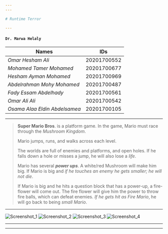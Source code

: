 ```yaml
---
---

# Runtime Terror  

---
```

#### `Dr. Marwa Helaly`


| Names                        | IDs         |
| ---------------------------- | :---------: |
| *Omar Hesham Ali*            | 20201700552 |
| *Mohamed Tamer Mohamed*      | 20201700677 |
| *Hesham Ayman Mohamed*       | 20201700969 |
| *Abdelrahman Mohy Mohamed*   | 20201700487 |
| *Fady Essam Abdelhady*       | 20201700561 |
| *Omar Ali Ali*               | 20201700542 |
| *Osama Alaa Eldin Abdelsamea*| 20201700105 |

---

> **Super Mario Bros**. is a platform game. In the game, Mario must race through the *Mushroom Kingdom*.
> 
> Mario jumps, runs, and walks across each level.
> 
> The worlds are full of enemies and platforms, and open holes. If he falls down a hole or misses a jump, he will also lose a *life*.
> 
> Mario has several ***power ups***. A white/red Mushroom will make him big. If Mario is big and *if he touches an enemy he gets smaller; he will not die*.
> 
> If Mario is big and he hits a question block that has a power-up, a fire-flower will come out. The fire flower will give him the power to throw fire balls, which can defeat enemies. *If he gets hit as Fire Mario*, he will go back to being *small Mario*.

---

![Screenshot_1][1]
![Screenshot_2][2]
![Screenshot_3][3]
![Screenshot_4][4]

---
---

[1]:<>

[2]:<>

[3]:<>

[4]:<>
